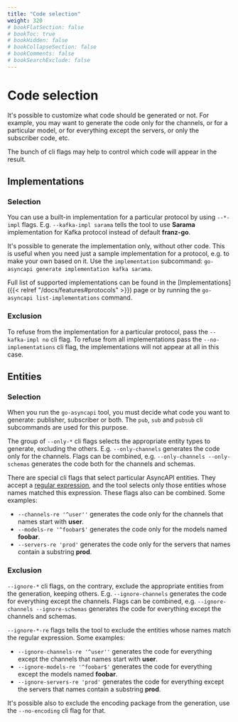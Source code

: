 ```yaml
---
title: "Code selection"
weight: 320
# bookFlatSection: false
# bookToc: true
# bookHidden: false
# bookCollapseSection: false
# bookComments: false
# bookSearchExclude: false
---
```


# Code selection

It's possible to customize what code should be generated or not. For example, you may want to 
generate the code only for the channels, or for a particular model, or for everything except the servers, or only
the subscriber code, etc.

The bunch of cli flags may help to control which code will appear in the result.

## Implementations

### Selection

You can use a built-in implementation for a particular protocol by using `--*-impl` flags. E.g. `--kafka-impl sarama` 
tells the tool to use **Sarama** implementation for Kafka protocol instead of default **franz-go**.

It's possible to generate the implementation only, without other code. This is useful when you need just a sample
implementation for a protocol, e.g. to make your own based on it. Use the `implementation` subcommand: 
`go-asyncapi generate implementation kafka sarama`.

Full list of supported implementations can be found in the 
[Implementations]({{< relref "/docs/features#protocols" >}}) page or by running the 
`go-asyncapi list-implementations` command.

### Exclusion

To refuse from the implementation for a particular protocol, pass the `--kafka-impl no` cli flag. To refuse from 
all implementations pass the `--no-implementations` cli flag, the implementations will not appear at all in this case.

## Entities

### Selection

When you run the `go-asyncapi` tool, you must decide what code you want to generate: publisher, subscriber or both.
The `pub`, `sub` and `pubsub` cli subcommands are used for this purpose.

The group of `--only-*` cli flags selects the appropriate entity types to generate, excluding the others. E.g. 
`--only-channels` generates the code only for the channels. Flags can be combined, e.g. 
`--only-channels --only-schemas` generates the code both for the channels and schemas.

There are special cli flags that select particular AsyncAPI entities. They accept a 
[regular expression](https://en.wikipedia.org/wiki/Regular_expression), and the tool selects only those entities whose names matched this expression. 
These flags also can be combined. Some examples:
 
* `--channels-re '^user''` generates the code only for the channels that names start with **user**. 
* `--models-re '^foobar$'` generates the code only for the models named **foobar**.
* `--servers-re 'prod'` generates the code only for the servers that names contain a substring **prod**.

### Exclusion

`--ignore-*` cli flags, on the contrary, exclude the appropriate entities from the generation, keeping others. E.g. 
`--ignore-channels` generates the code for everything except the channels. Flags can be combined, e.g. 
`--ignore-channels --ignore-schemas` generates the code for everything except the channels and schemas.

`--ignore-*-re` flags tells the tool to exclude the entities whose names match the regular expression. Some examples:

* `--ignore-channels-re '^user''` generates the code for everything except the channels that names start with **user**.
* `--ignore-models-re '^foobar$'` generates the code for everything except the models named **foobar**.
* `--ignore-servers-re 'prod'` generates the code for everything except the servers that names contain a substring **prod**.

It's possible also to exclude the encoding package from the generation, use the `--no-encoding` cli flag for that.
